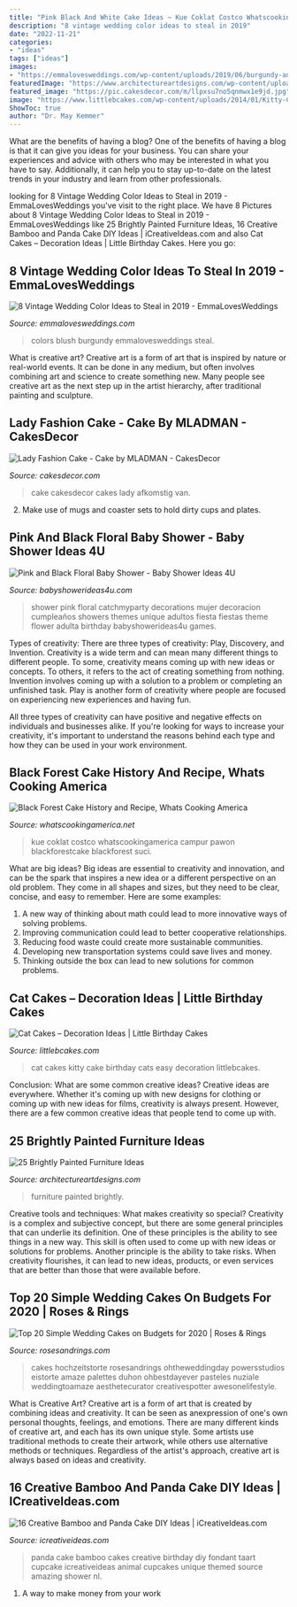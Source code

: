 ```yaml
---
title: "Pink Black And White Cake Ideas ~ Kue Coklat Costco Whatscookingamerica Campur Pawon Blackforestcake Blackforest Suci"
description: "8 vintage wedding color ideas to steal in 2019"
date: "2022-11-21"
categories:
- "ideas"
tags: ["ideas"]
images:
- "https://emmalovesweddings.com/wp-content/uploads/2019/06/burgundy-and-blush-vintage-wedding-colors.jpg"
featuredImage: "https://www.architectureartdesigns.com/wp-content/uploads/2013/06/253-630x942.jpg"
featured_image: "https://pic.cakesdecor.com/m/llpxsu7no5qnmwx1e9jd.jpg"
image: "https://www.littlebcakes.com/wp-content/uploads/2014/01/Kitty-Cat-Cakes.jpg"
ShowToc: true
author: "Dr. May Kemmer"
---
```



What are the benefits of having a blog?
One of the benefits of having a blog is that it can give you ideas for your business. You can share your experiences and advice with others who may be interested in what you have to say. Additionally, it can help you to stay up-to-date on the latest trends in your industry and learn from other professionals.

	

		
looking for 8 Vintage Wedding Color Ideas to Steal in 2019 - EmmaLovesWeddings you've visit to the right place. We have 8 Pictures about 8 Vintage Wedding Color Ideas to Steal in 2019 - EmmaLovesWeddings like 25 Brightly Painted Furniture Ideas, 16 Creative Bamboo and Panda Cake DIY Ideas | iCreativeIdeas.com and also Cat Cakes – Decoration Ideas | Little Birthday Cakes. Here you go:
		
    
## 8 Vintage Wedding Color Ideas To Steal In 2019 - EmmaLovesWeddings

<img loading=lazy src="https://emmalovesweddings.com/wp-content/uploads/2019/06/burgundy-and-blush-vintage-wedding-colors.jpg" onerror="this.onerror=null;this.src='https://tse2.mm.bing.net/th?id=OIP.wkZ-GgswB5xKweLENxq4-wHaPl&amp;pid=15.1';" alt="8 Vintage Wedding Color Ideas to Steal in 2019 - EmmaLovesWeddings">

_Source: emmalovesweddings.com_

>colors blush burgundy emmalovesweddings steal. 

	

What is creative art?
Creative art is a form of art that is inspired by nature or real-world events. It can be done in any medium, but often involves combining art and science to create something new. Many people see creative art as the next step up in the artist hierarchy, after traditional painting and sculpture.

    
## Lady Fashion Cake - Cake By MLADMAN - CakesDecor

<img loading=lazy src="https://pic.cakesdecor.com/m/llpxsu7no5qnmwx1e9jd.jpg" onerror="this.onerror=null;this.src='https://tse3.mm.bing.net/th?id=OIP.tkMylhTg8AjH1725Ggg-7wHaLH&amp;pid=15.1';" alt="Lady Fashion Cake - Cake by MLADMAN - CakesDecor">

_Source: cakesdecor.com_

>cake cakesdecor cakes lady afkomstig van. 

	

2. Make use of mugs and coaster sets to hold dirty cups and plates.

    
## Pink And Black Floral Baby Shower - Baby Shower Ideas 4U

<img loading=lazy src="https://babyshowerideas4u.com/wp-content/uploads/2016/06/Pink-And-Black-Floral-Baby-Shower-Treats.jpg" onerror="this.onerror=null;this.src='https://tse2.mm.bing.net/th?id=OIP.pCgimccMPAl9T7OCCm9DIwHaLH&amp;pid=15.1';" alt="Pink and Black Floral Baby Shower - Baby Shower Ideas 4U">

_Source: babyshowerideas4u.com_

>shower pink floral catchmyparty decorations mujer decoracion cumpleaños showers themes unique adultos fiesta fiestas theme flower adulta birthday babyshowerideas4u games. 

	

Types of creativity: There are three types of creativity: Play, Discovery, and Invention.
Creativity is a wide term and can mean many different things to different people. To some, creativity means coming up with new ideas or concepts. To others, it refers to the act of creating something from nothing.
Invention involves coming up with a solution to a problem or completing an unfinished task. Play is another form of creativity where people are focused on experiencing new experiences and having fun.

All three types of creativity can have positive and negative effects on individuals and businesses alike. If you're looking for ways to increase your creativity, it's important to understand the reasons behind each type and how they can be used in your work environment.

    
## Black Forest Cake History And Recipe, Whats Cooking America

<img loading=lazy src="https://whatscookingamerica.net/wp-content/uploads/2015/03/BlackForestCake20.jpg" onerror="this.onerror=null;this.src='https://tse2.mm.bing.net/th?id=OIP.LBUf2SPHQYbR6q0rBpwl5gAAAA&amp;pid=15.1';" alt="Black Forest Cake History and Recipe, Whats Cooking America">

_Source: whatscookingamerica.net_

>kue coklat costco whatscookingamerica campur pawon blackforestcake blackforest suci. 

	

What are big ideas?
Big ideas are essential to creativity and innovation, and can be the spark that inspires a new idea or a different perspective on an old problem. They come in all shapes and sizes, but they need to be clear, concise, and easy to remember. Here are some examples:
1. A new way of thinking about math could lead to more innovative ways of solving problems. 
2. Improving communication could lead to better cooperative relationships. 
3. Reducing food waste could create more sustainable communities. 
4. Developing new transportation systems could save lives and money. 
5. Thinking outside the box can lead to new solutions for common problems.

    
## Cat Cakes – Decoration Ideas | Little Birthday Cakes

<img loading=lazy src="https://www.littlebcakes.com/wp-content/uploads/2014/01/Kitty-Cat-Cakes.jpg" onerror="this.onerror=null;this.src='https://tse4.mm.bing.net/th?id=OIP.O5KK-Yqo4YLdRTXdq0P86AHaJ-&amp;pid=15.1';" alt="Cat Cakes – Decoration Ideas | Little Birthday Cakes">

_Source: littlebcakes.com_

>cat cakes kitty cake birthday cats easy decoration littlebcakes. 

	

Conclusion: What are some common creative ideas?
Creative ideas are everywhere. Whether it's coming up with new designs for clothing or coming up with new ideas for films, creativity is always present. However, there are a few common creative ideas that people tend to come up with.

    
## 25 Brightly Painted Furniture Ideas

<img loading=lazy src="https://www.architectureartdesigns.com/wp-content/uploads/2013/06/253-630x942.jpg" onerror="this.onerror=null;this.src='https://tse3.mm.bing.net/th?id=OIP.sDEQrrEc9YdJ9UsCdI0XQwHaLE&amp;pid=15.1';" alt="25 Brightly Painted Furniture Ideas">

_Source: architectureartdesigns.com_

>furniture painted brightly. 

	

Creative tools and techniques: What makes creativity so special?
Creativity is a complex and subjective concept, but there are some general principles that can underlie its definition. One of these principles is the ability to see things in a new way. This skill is often used to come up with new ideas or solutions for problems. Another principle is the ability to take risks. When creativity flourishes, it can lead to new ideas, products, or even services that are better than those that were available before.

    
## Top 20 Simple Wedding Cakes On Budgets For 2020 | Roses &amp; Rings

<img loading=lazy src="http://www.rosesandrings.com/wp-content/uploads/2019/11/Simple-and-chic-buttercream-wedding-cakes-8.jpg" onerror="this.onerror=null;this.src='https://tse3.mm.bing.net/th?id=OIP.Jc416FfxA6EImuIdvgo4-gHaLG&amp;pid=15.1';" alt="Top 20 Simple Wedding Cakes on Budgets for 2020 | Roses &amp; Rings">

_Source: rosesandrings.com_

>cakes hochzeitstorte rosesandrings ohtheweddingday powersstudios eistorte amaze palettes duhon ohbestdayever pasteles nuziale weddingtoamaze aesthetecurator creativespotter awesonelifestyle. 

	

What is Creative Art?
Creative art is a form of art that is created by combining ideas and creativity. It can be seen as anexpression of one's own personal thoughts, feelings, and emotions. There are many different kinds of creative art, and each has its own unique style. Some artists use traditional methods to create their artwork, while others use alternative methods or techniques. Regardless of the artist's approach, creative art is always based on ideas and creativity.

    
## 16 Creative Bamboo And Panda Cake DIY Ideas | ICreativeIdeas.com

<img loading=lazy src="http://www.icreativeideas.com/wp-content/uploads/2014/06/panda-cake-5.jpg?ed7071" onerror="this.onerror=null;this.src='https://tse1.mm.bing.net/th?id=OIP.vXuCyMBtrVbddfTthm8N1gHaKw&amp;pid=15.1';" alt="16 Creative Bamboo and Panda Cake DIY Ideas | iCreativeIdeas.com">

_Source: icreativeideas.com_

>panda cake bamboo cakes creative birthday diy fondant taart cupcake icreativeideas animal cupcakes unique themed source amazing shower nl. 

	

1. A way to make money from your work

